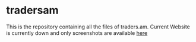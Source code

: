 # tradersam
This is the repository containing all the files of traders.am. Current Website is currently down and only screenshots are available [here](http://github.com/RobStepanyan/Tradersam-Demo)
